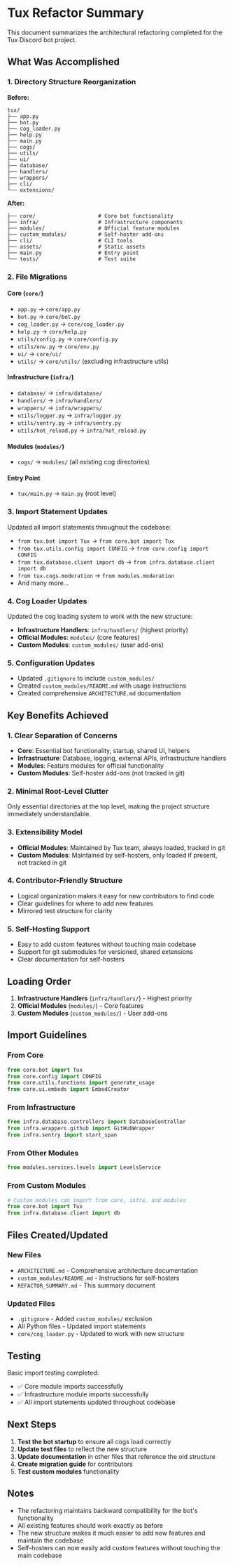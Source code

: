 # Tux Refactor Summary

This document summarizes the architectural refactoring completed for the Tux Discord bot project.

## What Was Accomplished

### 1. Directory Structure Reorganization

**Before:**
```
tux/
├── app.py
├── bot.py
├── cog_loader.py
├── help.py
├── main.py
├── cogs/
├── utils/
├── ui/
├── database/
├── handlers/
├── wrappers/
├── cli/
└── extensions/
```

**After:**
```
├── core/                    # Core bot functionality
├── infra/                   # Infrastructure components
├── modules/                 # Official feature modules
├── custom_modules/          # Self-hoster add-ons
├── cli/                     # CLI tools
├── assets/                  # Static assets
├── main.py                  # Entry point
└── tests/                   # Test suite
```

### 2. File Migrations

#### Core (`core/`)
- `app.py` → `core/app.py`
- `bot.py` → `core/bot.py`
- `cog_loader.py` → `core/cog_loader.py`
- `help.py` → `core/help.py`
- `utils/config.py` → `core/config.py`
- `utils/env.py` → `core/env.py`
- `ui/` → `core/ui/`
- `utils/` → `core/utils/` (excluding infrastructure utils)

#### Infrastructure (`infra/`)
- `database/` → `infra/database/`
- `handlers/` → `infra/handlers/`
- `wrappers/` → `infra/wrappers/`
- `utils/logger.py` → `infra/logger.py`
- `utils/sentry.py` → `infra/sentry.py`
- `utils/hot_reload.py` → `infra/hot_reload.py`

#### Modules (`modules/`)
- `cogs/` → `modules/` (all existing cog directories)

#### Entry Point
- `tux/main.py` → `main.py` (root level)

### 3. Import Statement Updates

Updated all import statements throughout the codebase:

- `from tux.bot import Tux` → `from core.bot import Tux`
- `from tux.utils.config import CONFIG` → `from core.config import CONFIG`
- `from tux.database.client import db` → `from infra.database.client import db`
- `from tux.cogs.moderation` → `from modules.moderation`
- And many more...

### 4. Cog Loader Updates

Updated the cog loading system to work with the new structure:

- **Infrastructure Handlers**: `infra/handlers/` (highest priority)
- **Official Modules**: `modules/` (core features)
- **Custom Modules**: `custom_modules/` (user add-ons)

### 5. Configuration Updates

- Updated `.gitignore` to include `custom_modules/`
- Created `custom_modules/README.md` with usage instructions
- Created comprehensive `ARCHITECTURE.md` documentation

## Key Benefits Achieved

### 1. Clear Separation of Concerns
- **Core**: Essential bot functionality, startup, shared UI, helpers
- **Infrastructure**: Database, logging, external APIs, infrastructure handlers
- **Modules**: Feature modules for official functionality
- **Custom Modules**: Self-hoster add-ons (not tracked in git)

### 2. Minimal Root-Level Clutter
Only essential directories at the top level, making the project structure immediately understandable.

### 3. Extensibility Model
- **Official Modules**: Maintained by Tux team, always loaded, tracked in git
- **Custom Modules**: Maintained by self-hosters, only loaded if present, not tracked in git

### 4. Contributor-Friendly Structure
- Logical organization makes it easy for new contributors to find code
- Clear guidelines for where to add new features
- Mirrored test structure for clarity

### 5. Self-Hosting Support
- Easy to add custom features without touching main codebase
- Support for git submodules for versioned, shared extensions
- Clear documentation for self-hosters

## Loading Order

1. **Infrastructure Handlers** (`infra/handlers/`) - Highest priority
2. **Official Modules** (`modules/`) - Core features
3. **Custom Modules** (`custom_modules/`) - User add-ons

## Import Guidelines

### From Core
```python
from core.bot import Tux
from core.config import CONFIG
from core.utils.functions import generate_usage
from core.ui.embeds import EmbedCreator
```

### From Infrastructure
```python
from infra.database.controllers import DatabaseController
from infra.wrappers.github import GitHubWrapper
from infra.sentry import start_span
```

### From Other Modules
```python
from modules.services.levels import LevelsService
```

### From Custom Modules
```python
# Custom modules can import from core, infra, and modules
from core.bot import Tux
from infra.database.client import db
```

## Files Created/Updated

### New Files
- `ARCHITECTURE.md` - Comprehensive architecture documentation
- `custom_modules/README.md` - Instructions for self-hosters
- `REFACTOR_SUMMARY.md` - This summary document

### Updated Files
- `.gitignore` - Added `custom_modules/` exclusion
- All Python files - Updated import statements
- `core/cog_loader.py` - Updated to work with new structure

## Testing

Basic import testing completed:
- ✅ Core module imports successfully
- ✅ Infrastructure module imports successfully
- ✅ All import statements updated throughout codebase

## Next Steps

1. **Test the bot startup** to ensure all cogs load correctly
2. **Update test files** to reflect the new structure
3. **Update documentation** in other files that reference the old structure
4. **Create migration guide** for contributors
5. **Test custom modules** functionality

## Notes

- The refactoring maintains backward compatibility for the bot's functionality
- All existing features should work exactly as before
- The new structure makes it much easier to add new features and maintain the codebase
- Self-hosters can now easily add custom features without touching the main codebase
